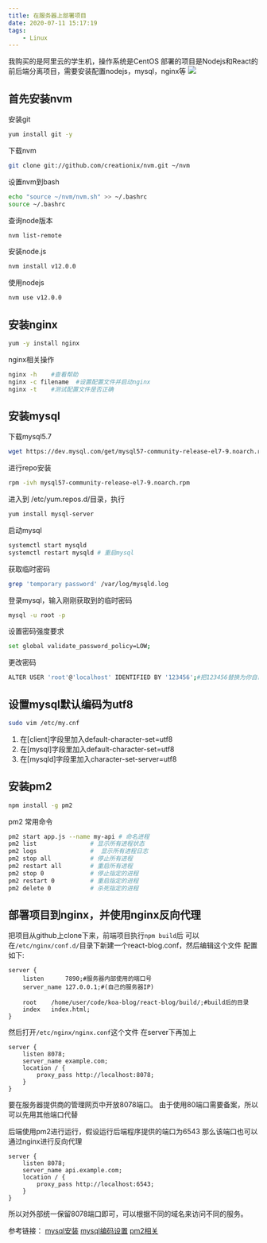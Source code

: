 ```yaml
---
title: 在服务器上部署项目
date: 2020-07-11 15:17:19
tags:
    - Linux
---
```


我购买的是阿里云的学生机，操作系统是CentOS
部署的项目是Nodejs和React的前后端分离项目，需要安装配置nodejs，mysql，nginx等
<img src="https://wx2.sbimg.cn/2020/07/08/C9tBJ.jpg">
<!--more-->

## 首先安装nvm

安装git
```bash
yum install git -y
```

下载nvm
```bash
git clone git://github.com/creationix/nvm.git ~/nvm
```

设置nvm到bash
```bash
echo "source ~/nvm/nvm.sh" >> ~/.bashrc
source ~/.bashrc
```

查询node版本
```bash
nvm list-remote
```
安装node.js
```bash
nvm install v12.0.0
```
使用nodejs
```bash
nvm use v12.0.0
```

## 安装nginx

```bash
yum -y install nginx
```
nginx相关操作
```bash
nginx -h    #查看帮助
nginx -c filename  #设置配置文件并启动nginx
nginx -t    #测试配置文件是否正确 
```

## 安装mysql

下载mysql5.7
```bash
wget https://dev.mysql.com/get/mysql57-community-release-el7-9.noarch.rpm
```

进行repo安装
```bash
rpm -ivh mysql57-community-release-el7-9.noarch.rpm
```
进入到 /etc/yum.repos.d/目录，执行
```bash
yum install mysql-server
```

启动mysql
```bash
systemctl start mysqld
systemctl restart mysqld # 重启mysql
```

获取临时密码
```bash
grep 'temporary password' /var/log/mysqld.log
```

登录mysql，输入刚刚获取到的临时密码
```bash
mysql -u root -p
```
设置密码强度要求
```bash
set global validate_password_policy=LOW;
```

更改密码
```bash
ALTER USER 'root'@'localhost' IDENTIFIED BY '123456';#把123456替换为你自己的密码
```

## 设置mysql默认编码为utf8
```bash
sudo vim /etc/my.cnf
```
1. 在[client]字段里加入default-character-set=utf8 
2. 在[mysql]字段里加入default-character-set=utf8
3. 在[mysqld]字段里加入character-set-server=utf8

## 安装pm2
```bash
npm install -g pm2
```
pm2 常用命令
```bash
pm2 start app.js --name my-api # 命名进程
pm2 list               # 显示所有进程状态
pm2 logs               #  显示所有进程日志
pm2 stop all           # 停止所有进程
pm2 restart all        # 重启所有进程
pm2 stop 0             # 停止指定的进程
pm2 restart 0          # 重启指定的进程
pm2 delete 0           # 杀死指定的进程
```



## 部署项目到nginx，并使用nginx反向代理
把项目从github上clone下来，前端项目执行`npm build`后
可以在`/etc/nginx/conf.d/`目录下新建一个react-blog.conf，然后编辑这个文件
配置如下:
```
server {
    listen      7890;#服务器内部使用的端口号
    server_name 127.0.0.1;#(自己的服务器IP)

    root    /home/user/code/koa-blog/react-blog/build/;#build后的目录
    index   index.html;
}
```
然后打开`/etc/nginx/nginx.conf`这个文件
在server下再加上

```
server {
    listen 8078;
    server_name example.com;
    location / {
        proxy_pass http://localhost:8078;
    }
}
```
要在服务器提供商的管理网页中开放8078端口。
由于使用80端口需要备案，所以可以先用其他端口代替

后端使用pm2进行运行，假设运行后端程序提供的端口为6543
那么该端口也可以通过nginx进行反向代理
```
server {
    listen 8078;
    server_name api.example.com;
    location / {
        proxy_pass http://localhost:6543;
    }
}

```
所以对外部统一保留8078端口即可，可以根据不同的域名来访问不同的服务。

参考链接：
[mysql安装](https://blog.csdn.net/wohiusdashi/article/details/89358071)
[mysql编码设置](https://www.cnblogs.com/roujiamo/p/10824511.html)
[pm2相关](https://www.cnblogs.com/i6010/articles/10857543.html)